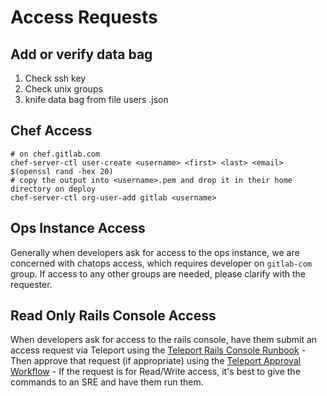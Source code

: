 # Access Requests

## Add or verify data bag

1. Check ssh key
1. Check unix groups
1. knife data bag from file users <user>.json

## Chef Access

```
# on chef.gitlab.com
chef-server-ctl user-create <username> <first> <last> <email> $(openssl rand -hex 20)
# copy the output into <username>.pem and drop it in their home directory on deploy
chef-server-ctl org-user-add gitlab <username>
```

## Ops Instance Access

Generally when developers ask for access to the ops instance, we are concerned
with chatops access, which requires developer on `gitlab-com` group.
If access to any other groups are needed, please clarify with the requester.

## Read Only Rails Console Access

When developers ask for access to the rails console, have them submit an access request via Teleport using the [Teleport Rails Console Runbook](../Teleport/Connect_to_Rails_Console_via_Teleport.md) - Then approve that request (if appropriate) using the [Teleport Approval Workflow](../Teleport/teleport_approval_workflow.md) - If the request is for Read/Write access, it's best to give the commands to an SRE and have them run them.
